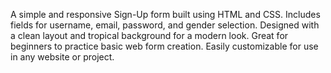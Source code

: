 A simple and responsive Sign-Up form built using HTML and CSS.
Includes fields for username, email, password, and gender selection.
Designed with a clean layout and tropical background for a modern look.
Great for beginners to practice basic web form creation.
Easily customizable for use in any website or project.

